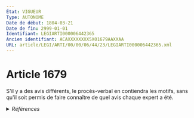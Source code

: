 ```yaml
---
État: VIGUEUR
Type: AUTONOME
Date de début: 1804-03-21
Date de fin: 2999-01-01
Identifiant: LEGIARTI000006442365
Ancien identifiant: ACAXXXXXXXX5X01679AAXXAA
URL: article/LEGI/ARTI/00/00/06/44/23/LEGIARTI000006442365.xml
---
```


<h1>Article 1679</h1>

S'il y a des avis différents, le procès-verbal en contiendra les motifs, sans
qu'il soit permis de faire connaître de quel avis chaque expert a été.


<details>
  <summary><em>Références</em></summary>

  <h2>Références faites par l'article</h2>
  
  <ul>
    <li>
      CODIFICATION source Loi 1804-03-06
    </li>
    <li>
      CREATION source Loi 1804-03-06 promulguée le 16 mars 1804
    </li>
  </ul>
</details>
